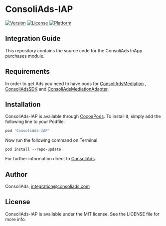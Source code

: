# ConsoliAds-IAP


[![Version](https://img.shields.io/cocoapods/v/ConsoliAds-IAP.svg?style=flat)](https://cocoapods.org/pods/ConsoliAds-IAP)
[![License](https://img.shields.io/cocoapods/l/ConsoliAds-IAP.svg?style=flat)](https://cocoapods.org/pods/ConsoliAds-IAP)
[![Platform](https://img.shields.io/cocoapods/p/ConsoliAds-IAP.svg?style=flat)](https://cocoapods.org/pods/ConsoliAds-IAP)

## Integration Guide 

This repository contains the source code for the ConsoliAds InApp purchases module.


## Requirements
In order to get Ads you need to have pods for [ConsoliAdsMediation](https://github.com/IntegrationConsoliAds/ConsoliAds-Mediation) ,
[ConsoliAdsSDK](https://github.com/IntegrationConsoliAds/ConsoliAds-SDK) and [ConsoliAdsMediationAdapter](https://github.com/IntegrationConsoliAds/ConsoliAds-Mediation-Adapter).


## Installation

ConsoliAds-IAP is available through [CocoaPods](https://cocoapods.org). To install
it, simply add the following line to your Podfile:

```ruby
pod 'ConsoliAds-IAP'
```

Now run the following command on Terminal

`pod install --repo-update` 

For further  information direct to [ConsoliAds](https://consoliads.com/knowledge-base-details/#developer-docs).


## Author

ConsoliAds, integration@consoliads.com

## License

ConsoliAds-IAP is available under the MIT license. See the LICENSE file for more info.
